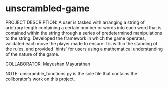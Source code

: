 # unscrambled-game
PROJECT DESCRIPTION: A user is tasked with arranging a string of arbitrary length containing a certain number or words into each word that is contained within the string through a series of predetermined manipulations to the string. Developed the framework in which the game operates, validated each move the player made to ensure it is within the standing of the rules, and provided 'hints' for users using a mathematical understanding of the nature of the game.


COLLABORATOR: Mayushan Mayurathan

NOTE: unscramble_functions.py is the sole file that contains the collborator's work on this project.
